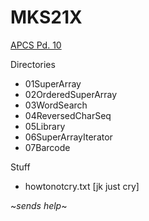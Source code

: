 # **MKS21X**

[APCS Pd. 10](http://www.stuycs.org/courses/apcs/k/notes)

Directories
  - 01SuperArray
  - 02OrderedSuperArray
  - 03WordSearch
  - 04ReversedCharSeq
  - 05Library
  - 06SuperArrayIterator
  - 07Barcode

Stuff 
  - howtonotcry.txt [jk just cry]

~*sends help*~
